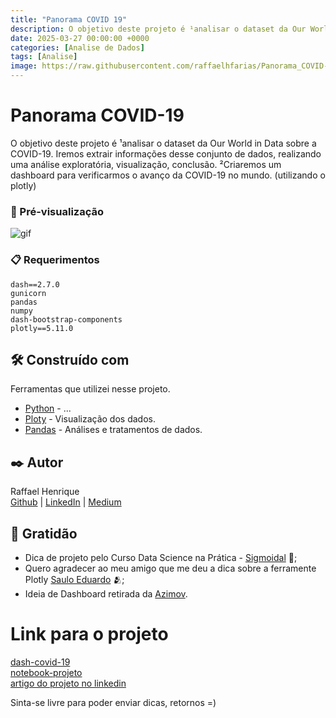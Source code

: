 ```yaml
---
title: "Panorama COVID 19"
description: O objetivo deste projeto é ¹analisar o dataset da Our World in Data sobre a COVID-19
date: 2025-03-27 00:00:00 +0000
categories: [Analise de Dados]
tags: [Analise]
image: https://raw.githubusercontent.com/raffaelhfarias/Panorama_COVID-19/refs/heads/main/others/Screenshot%202025-04-16%20154706.png
---
```


# Panorama COVID-19

O objetivo deste projeto é ¹analisar o dataset da Our World in Data sobre a COVID-19. Iremos extrair informações desse conjunto de dados, realizando uma análise exploratória, visualização, conclusão. ²Criaremos um dashboard para verificarmos o avanço da COVID-19 no mundo. (utilizando o plotly)

### 🎥 Pré-visualização

![gif](https://media3.giphy.com/media/0bqlsi3a3uOD52Fbgd/giphy.gif?cid=790b761120972c9004f22e84160dbf0433cfb8acb78751fd&rid=giphy.gif&ct=g)

### 📋 Requerimentos

```
dash==2.7.0
gunicorn
pandas
numpy
dash-bootstrap-components
plotly==5.11.0
```
## 🛠️ Construído com

Ferramentas que utilizei nesse projeto.

* [Python](https://www.python.org/) - ...
* [Ploty](https://plotly.com/) - Visualização dos dados.
* [Pandas](https://pandas.pydata.org/docs/) - Análises e tratamentos de dados.

## ✒️ Autor

Raffael Henrique <br>
[Github](https://github.com/raffaelhfarias) | 
[LinkedIn](https://www.linkedin.com/in/raffael-henrique-59922520a/) | 
[Medium](https://medium.com/@raffaelhfarias)

## 🎁 Gratidão

* Dica de projeto pelo Curso Data Science na Prática - [Sigmoidal](https://sigmoidal.ai/) 📢;
* Quero agradecer ao meu amigo que me deu a dica sobre a ferramente Plotly [Saulo Eduardo](https://github.com/sauloemp) 🫂;
* Ideia de Dashboard retirada da [Azimov](https://asimov.academy/).

# Link para o projeto
[dash-covid-19](https://covid19-dash.onrender.com/)<br>
[notebook-projeto](https://colab.research.google.com/drive/1UTG6dyJXNHOkpBinbCETV0N5maYDtkqi?usp=sharing)<br>
[artigo do projeto no linkedin](https://www.linkedin.com/pulse/panorama-da-covid-19-mundo-usando-dados-raffael-henrique/)

Sinta-se livre para poder enviar dicas, retornos =)
